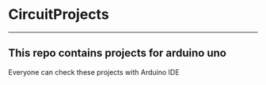 # CircuitProjects
---
This repo contains projects for arduino uno
---
Everyone can check these projects with Arduino IDE